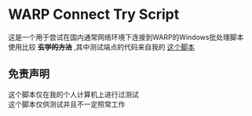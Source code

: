 # WARP Connect Try Script
这是一个用于尝试在国内通常网络环境下连接到WARP的Windows批处理脚本  
使用比较 **~~玄学的方法~~** ,其中测试端点的代码来自我的 [这个脚本](https://github.com/illusionlie/warp-ip-auto-preference-script)

## 免责声明
这个脚本仅在我的个人计算机上进行过测试  
这个脚本仅供测试并且不一定照常工作
